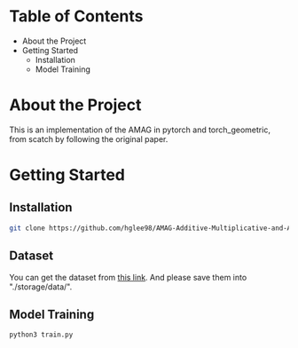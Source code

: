 # Table of Contents 
* About the Project 
* Getting Started 
	* Installation 
	* Model Training 


# About the Project 
This is an implementation of the AMAG in pytorch and torch_geometric, from scatch by following the original paper. 

# Getting Started 
## Installation 
```sh
git clone https://github.com/hglee98/AMAG-Additive-Multiplicative-and-Adaptive-Graph-Neural-Network-For-Forecasting-Neuron-Activity.git
```
## Dataset 
You can get the dataset from [this link](https://zenodo.org/doi/10.5281/zenodo.10139709). And please save them into "./storage/data/".


## Model Training 
```sh
python3 train.py
```

